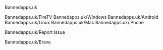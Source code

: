Bannedapps.uk

Bannedapps.uk/FireTV
Bannedapps.uk/Windows
Bannedapps.uk/Android
Bannedapps.uk/Linux
Bannedapps.uk/Mac
Bannedapps.uk/iPhone

Bannedapps.uk/Report Issue

Bannedapps.uk/Brave
